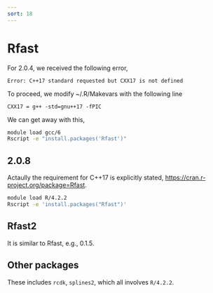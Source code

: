 ```yaml
---
sort: 18
---
```


# Rfast

For 2.0.4, we received the following error,

```
Error: C++17 standard requested but CXX17 is not defined
```

To proceed, we modify ~/.R/Makevars with the following line

```
CXX17 = g++ -std=gnu++17 -fPIC
```

We can get away with this,

```bash
module load gcc/6
Rscript -e "install.packages('Rfast')"
```

## 2.0.8

Actaully the requirement for C++17 is explicitly stated, <https://cran.r-project.org/package=Rfast>.

```bash
module load R/4.2.2
Rscript -e 'install.packages("Rfast")'
```

## Rfast2

It is similar to Rfast, e.g., 0.1.5.

## Other packages

These includes `rcdk`, `splines2`, which all involves `R/4.2.2`.
